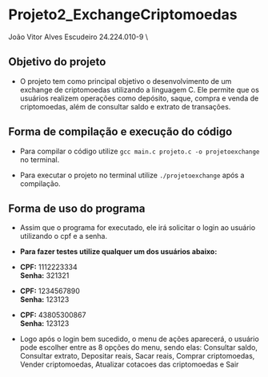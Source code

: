 
# Projeto2_ExchangeCriptomoedas

João Vitor Alves Escudeiro 24.224.010-9 \


## Objetivo do projeto

- O projeto tem como principal objetivo o desenvolvimento de um exchange de criptomoedas utilizando a linguagem C. Ele permite que os usuários realizem operações como depósito, saque, compra e venda de criptomoedas, além de consultar saldo e extrato de transações.


## Forma de compilação e execução do código

- Para compilar o código utilize ```gcc main.c projeto.c -o projetoexchange``` no terminal.

- Para executar o projeto no terminal utilize ```./projetoexchange``` após a compilação.


## Forma de uso do programa

- Assim que o programa for executado, ele irá solicitar o login ao usuário utilizando o cpf e a senha.

- **Para fazer testes utilize qualquer um dos usuários abaixo:**
- **CPF:** 1112223334  
  **Senha:** 321321

- **CPF:** 1234567890  
  **Senha:** 123123

- **CPF:** 43805300867  
  **Senha:** 123123

- Logo após o login bem sucedido, o menu de ações aparecerá, o usuário pode escolher entre as 8 opções do menu, sendo elas: Consultar saldo, Consultar extrato, Depositar reais, Sacar reais, Comprar criptomoedas, Vender criptomoedas, Atualizar cotacoes das criptomoedas e Sair


